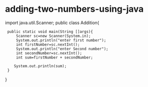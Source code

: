 # adding-two-numbers-using-java
import java.util.Scanner;
public class Addition{

     public static void main(String []args){
         Scanner sc=new Scanner(System.in);
         System.out.println("enter first number");
         int firstNumber=sc.nextInt();
         System.out.println("enter Second number");
         int secondNumber=sc.nextInt();
         int sum=firstNumber + secondNumber;
         
        System.out.println(sum);
     }
}

